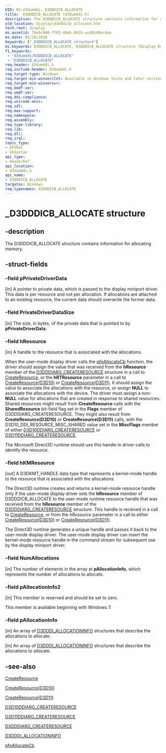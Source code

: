 ```yaml
---
UID: NS:d3dumddi._D3DDDICB_ALLOCATE
title: _D3DDDICB_ALLOCATE (d3dumddi.h)
description: The D3DDDICB_ALLOCATE structure contains information for allocating memory.
old-location: display\d3dddicb_allocate.htm
tech.root: display
ms.assetid: 76ebc960-ff63-40eb-842b-acdb549ecdaa
ms.date: 05/10/2018
keywords: ["_D3DDDICB_ALLOCATE structure"]
ms.keywords: D3DDDICB_ALLOCATE, D3DDDICB_ALLOCATE structure [Display Devices], D3D_param_Structs_6fe53e00-df9e-4e4b-b5e8-2cb3a1571868.xml, _D3DDDICB_ALLOCATE, d3dumddi/D3DDDICB_ALLOCATE, display.d3dddicb_allocate
f1_keywords:
 - "d3dumddi/D3DDDICB_ALLOCATE"
 - "D3DDDICB_ALLOCATE"
req.header: d3dumddi.h
req.include-header: D3dumddi.h
req.target-type: Windows
req.target-min-winverclnt: Available in Windows Vista and later versions of the Windows operating systems.
req.target-min-winversvr: 
req.kmdf-ver: 
req.umdf-ver: 
req.ddi-compliance: 
req.unicode-ansi: 
req.idl: 
req.max-support: 
req.namespace: 
req.assembly: 
req.type-library: 
req.lib: 
req.dll: 
req.irql: 
topic_type:
- APIRef
- kbSyntax
api_type:
- HeaderDef
api_location:
- d3dumddi.h
api_name:
- D3DDDICB_ALLOCATE
targetos: Windows
req.typenames: D3DDDICB_ALLOCATE
---
```


# _D3DDDICB_ALLOCATE structure


## -description


The D3DDDICB_ALLOCATE structure contains information for allocating memory.


## -struct-fields




### -field pPrivateDriverData

[in] A pointer to private data, which is passed to the display miniport driver. This data is per resource and not per allocation. If allocations are attached to an existing resource, the current data should overwrite the former data.


### -field PrivateDriverDataSize

[in] The size, in bytes, of the private data that is pointed to by <b>pPrivateDriverData</b>.


### -field hResource

[in] A handle to the resource that is associated with the allocations. 

When the user-mode display driver calls the <a href="https://docs.microsoft.com/windows-hardware/drivers/ddi/d3dumddi/nc-d3dumddi-pfnd3dddi_allocatecb">pfnAllocateCb</a> function, the driver should assign the value that was received from the <b>hResource</b> member of the <a href="https://docs.microsoft.com/windows-hardware/drivers/ddi/d3dukmdt/ns-d3dukmdt-_d3dddiarg_createresource">D3DDDIARG_CREATERESOURCE</a> structure in a call to <a href="https://docs.microsoft.com/windows-hardware/drivers/ddi/d3dumddi/nc-d3dumddi-pfnd3dddi_createresource">CreateResource</a>, or the <b>hRTResource</b> parameter in a call to <a href="https://docs.microsoft.com/windows-hardware/drivers/ddi/d3d10umddi/nc-d3d10umddi-pfnd3d10ddi_createresource">CreateResource(D3D10)</a> or <a href="https://docs.microsoft.com/windows-hardware/drivers/ddi/d3d10umddi/nc-d3d10umddi-pfnd3d11ddi_createresource">CreateResource(D3D11)</a>. It should assign the value to associate the allocations with the resource, or assign <b>NULL</b> to associate the allocations with the device. The driver must assign a non-<b>NULL</b> value for allocations that are created in response to shared resources. Shared resources might result from <b>CreateResource</b> calls with the <b>SharedResource</b> bit-field flag set in the <b>Flags</b> member of D3DDDIARG_CREATERESOURCE. They might also result from <b>CreateResource(D3D10)</b> or <b>CreateResource(D3D11)</b> calls, with the D3D10_DDI_RESOURCE_MISC_SHARED value set in the <b>MiscFlags</b> member of either <a href="https://docs.microsoft.com/windows-hardware/drivers/ddi/d3d10umddi/ns-d3d10umddi-d3d10ddiarg_createresource">D3D10DDIARG_CREATERESOURCE</a> or <a href="https://docs.microsoft.com/windows-hardware/drivers/ddi/d3d10umddi/ns-d3d10umddi-d3d11ddiarg_createresource">D3D11DDIARG_CREATERESOURCE</a>.

The Microsoft Direct3D runtime should use this handle in driver calls to identify the resource.


### -field hKMResource

[out] A D3DKMT_HANDLE data type that represents a kernel-mode handle to the resource that is associated with the allocations.

The Direct3D runtime creates and returns a kernel-mode resource handle only if the user-mode display driver sets the <b>hResource</b> member of D3DDDICB_ALLOCATE to the user-mode runtime resource handle that was received from the <b>hResource</b> member of the <a href="https://docs.microsoft.com/windows-hardware/drivers/ddi/d3dukmdt/ns-d3dukmdt-_d3dddiarg_createresource">D3DDDIARG_CREATERESOURCE</a> structure. This handle is received in a call to <a href="https://docs.microsoft.com/windows-hardware/drivers/ddi/d3dumddi/nc-d3dumddi-pfnd3dddi_createresource">CreateResource</a>, or from the <i>hResource</i> parameter in a call to either <a href="https://docs.microsoft.com/windows-hardware/drivers/ddi/d3d10umddi/nc-d3d10umddi-pfnd3d10ddi_createresource">CreateResource(D3D10)</a> or <a href="https://docs.microsoft.com/windows-hardware/drivers/ddi/d3d10umddi/nc-d3d10umddi-pfnd3d11ddi_createresource">CreateResource(D3D11)</a>. 

The Direct3D runtime generates a unique handle and passes it back to the user-mode display driver. The user-mode display driver can insert the kernel-mode resource handle in the command stream for subsequent use by the display miniport driver.


### -field NumAllocations

[in] The number of elements in the array at <b>pAllocationInfo</b>, which represents the number of allocations to allocate.


### -field pAllocationInfo2

[in] This member is reserved and should be set to zero.

This member is available beginning with Windows 7.


### -field pAllocationInfo

[in] An array of <a href="https://docs.microsoft.com/windows-hardware/drivers/ddi/d3dukmdt/ns-d3dukmdt-_d3dddi_allocationinfo">D3DDDI_ALLOCATIONINFO</a> structures that describe the allocations to allocate.

[in] An array of <a href="https://docs.microsoft.com/windows-hardware/drivers/ddi/d3dukmdt/ns-d3dukmdt-_d3dddi_allocationinfo">D3DDDI_ALLOCATIONINFO</a> structures that describe the allocations to allocate.


## -see-also




<a href="https://docs.microsoft.com/windows-hardware/drivers/ddi/d3dumddi/nc-d3dumddi-pfnd3dddi_createresource">CreateResource</a>



<a href="https://docs.microsoft.com/windows-hardware/drivers/ddi/d3d10umddi/nc-d3d10umddi-pfnd3d10ddi_createresource">CreateResource(D3D10)</a>



<a href="https://docs.microsoft.com/windows-hardware/drivers/ddi/d3d10umddi/nc-d3d10umddi-pfnd3d11ddi_createresource">CreateResource(D3D11)</a>



<a href="https://docs.microsoft.com/windows-hardware/drivers/ddi/d3d10umddi/ns-d3d10umddi-d3d10ddiarg_createresource">D3D10DDIARG_CREATERESOURCE</a>



<a href="https://docs.microsoft.com/windows-hardware/drivers/ddi/d3d10umddi/ns-d3d10umddi-d3d11ddiarg_createresource">D3D11DDIARG_CREATERESOURCE</a>



<a href="https://docs.microsoft.com/windows-hardware/drivers/ddi/d3dukmdt/ns-d3dukmdt-_d3dddiarg_createresource">D3DDDIARG_CREATERESOURCE</a>



<a href="https://docs.microsoft.com/windows-hardware/drivers/ddi/d3dukmdt/ns-d3dukmdt-_d3dddi_allocationinfo">D3DDDI_ALLOCATIONINFO</a>



<a href="https://docs.microsoft.com/windows-hardware/drivers/ddi/d3dumddi/nc-d3dumddi-pfnd3dddi_allocatecb">pfnAllocateCb</a>
 

 

